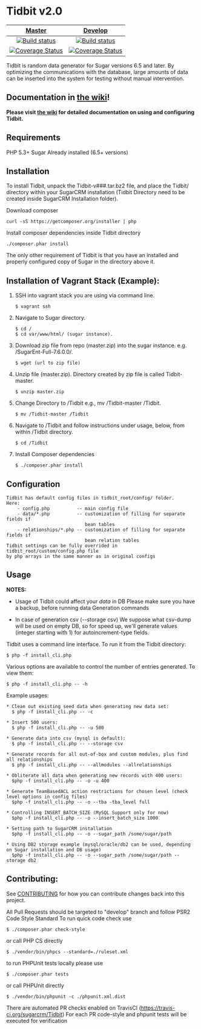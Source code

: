 Tidbit v2.0
===========

| [Master][Master] | [Develop][Develop] |
|:----------------:|:----------:|
| [![Build status][Master image]][Master] | [![Build status][Develop image]][Develop] |
| [![Coverage Status][Master coverage image]][Master coverage] | [![Coverage Status][Develop coverage image]][Develop coverage] |

Tidbit is random data generator for Sugar versions 6.5 and later.  By optimizing
the communications with the database, large amounts of data can be inserted
into the system for testing without manual intervention.

Documentation in [the wiki](https://github.com/sugarcrm/Tidbit/wiki)!
------------------
**Please visit [the wiki](https://github.com/sugarcrm/Tidbit/wiki) for detailed documentation on using and configuring Tidbit.**

Requirements
------------
PHP 5.3+
Sugar Already installed (6.5+ versions)

Installation
------------
To install Tidbit, unpack the Tidbit-v###.tar.bz2 file, and place the Tidbit/
directory within your SugarCRM installation (Tidbit Directory need to be created inside SugarCRM Installation folder).

Download composer
```
curl -sS https://getcomposer.org/installer | php
```

Install composer dependencies inside Tidbit directory
```
./composer.phar install
```

The only other requirement of Tidbit is that you have an installed and properly
configured copy of Sugar in the directory above it.

Installation of Vagrant Stack (Example):
------------

1. SSH into vagrant stack you are using via command line.
    ```
    $ vagrant ssh
    ```

2. Navigate to Sugar directory. 
    ```
    $ cd /
    $ cd var/www/html/ (sugar instance).
    ```
    
3. Download zip file from repo (master.zip) into the sugar instance. e.g. /SugarEnt-Full-7.6.0.0/.
    ```
    $ wget (url to zip file)
    ```
    
4. Unzip file (master.zip). Directory created by zip file is called Tidbit-master.
    ```
    $ unzip master.zip
    ```
    
5. Change Directory to /Tidbit e.g., mv /Tidbit-master /Tidbit.
    ```
    $ mv /Tidbit-master /Tidbit
    ```
    
6. Navigate to /Tidbit and follow instructions under usage, below, from within /Tidbit directory.
    ```
    $ cd /Tidbit
    ```
    
7. Install Composer dependencies
    ```
    $ ./composer.phar install
    ```
    
Configuration
-------------
    Tidbit has default config files in tidbit_root/config/ folder.
    Here:
        - config.php          -- main config file
        - data/*.php          -- customization of filling for separate fields if
                                 bean tables
        - relationships/*.php -- customization of filling for separate fields if
                                 bean relation tables
    Tidbit settings can be fully overrided in tidbit_root/custom/config.php file
    by php arrays in the same manner as in original configs

Usage
-----
**NOTES:** 

* Usage of Tidbit could affect your _data_ in DB
Please make sure you have a backup, before running data Generation commands

* In case of generation csv (--storage csv)
We suppose what csv-dump will be used on empty DB, so for speed up, we'll generate
values (integer starting with 1) for autoincrement-type fields.

Tidbit uses a command line interface.  To run it from the Tidbit directory:

    $ php -f install_cli.php

Various options are available to control the number of entries generated.
To view them:

    $ php -f install_cli.php -- -h

Example usages:

    * Clean out existing seed data when generating new data set:
      $ php -f install_cli.php -- -c

    * Insert 500 users:
      $ php -f install_cli.php -- -u 500
      
    * Generate data into csv (mysql is default):
      $ php -f install_cli.php -- --storage csv

    * Generate records for all out-of-box and custom modules, plus find all relationships
      $ php -f install_cli.php -- --allmodules --allrelationships

    * Obliterate all data when generating new records with 400 users:
      $php -f install_cli.php -- -o -u 400
      
    * Generate TeamBasedACL action restrictions for chosen level (check level options in config files)
      $php -f install_cli.php -- -o --tba -tba_level full
      
    * Controlling INSERT_BATCH_SIZE (MySQL Support only for now)
      $php -f install_cli.php -- -o --insert_batch_size 1000

    * Setting path to SugarCRM installation
      $php -f install_cli.php -- -o --sugar_path /some/sugar/path

    * Using DB2 storage example (mysql/oracle/db2 can be used, depending on Sugar installation and DB usage)
      $php -f install_cli.php -- -o --sugar_path /some/sugar/path --storage db2

Contributing:
------------
See [CONTRIBUTING](CONTRIBUTING.md) for how you can contribute changes back into this project.

All Pull Requests should be targeted to "develop" branch and follow PSR2 Code Style Standard
To run quick code check use

    $ ./composer.phar check-style

or call PHP CS directly

    $ ./vendor/bin/phpcs --standard=./ruleset.xml
    
to run PHPUnit tests locally please use

    $ ./composer.phar tests
    
or call PHPUnit directly

    $ ./vendor/bin/phpunit -c ./phpunit.xml.dist
    
There are automated PR checks enabled on TravisCI (https://travis-ci.org/sugarcrm/Tidbit)
For each PR code-style and phpunit tests will be executed for verification

  [Master image]: https://api.travis-ci.org/sugarcrm/Tidbit.svg?branch=master
  [Master]: https://travis-ci.org/sugarcrm/Tidbit
  [Master coverage image]: https://coveralls.io/repos/github/sugarcrm/Tidbit/badge.svg?branch=master
  [Master coverage]: https://coveralls.io/github/sugarcrm/Tidbit?branch=master
  [Develop image]: https://api.travis-ci.org/sugarcrm/Tidbit.svg?branch=develop
  [Develop]: https://github.com/sugarcrm/Tidbit/tree/develop
  [Develop coverage image]: https://coveralls.io/repos/github/sugarcrm/Tidbit/badge.svg?branch=develop
  [Develop coverage]: https://coveralls.io/github/sugarcrm/Tidbit?branch=develop
